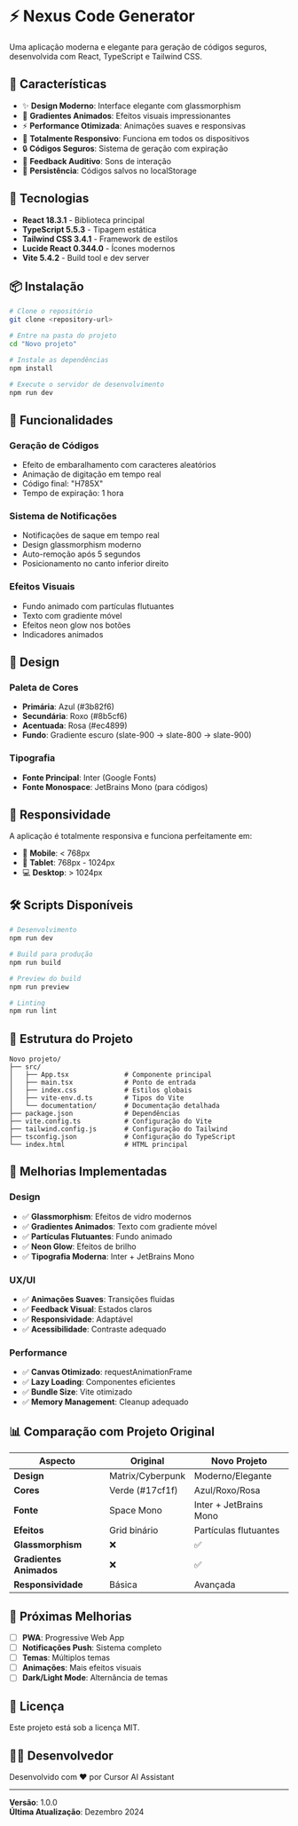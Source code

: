 # ⚡ Nexus Code Generator

Uma aplicação moderna e elegante para geração de códigos seguros, desenvolvida com React, TypeScript e Tailwind CSS.

## 🎨 Características

- ✨ **Design Moderno**: Interface elegante com glassmorphism
- 🌈 **Gradientes Animados**: Efeitos visuais impressionantes
- ⚡ **Performance Otimizada**: Animações suaves e responsivas
- 📱 **Totalmente Responsivo**: Funciona em todos os dispositivos
- 🔒 **Códigos Seguros**: Sistema de geração com expiração
- 🎵 **Feedback Auditivo**: Sons de interação
- 💾 **Persistência**: Códigos salvos no localStorage

## 🚀 Tecnologias

- **React 18.3.1** - Biblioteca principal
- **TypeScript 5.5.3** - Tipagem estática
- **Tailwind CSS 3.4.1** - Framework de estilos
- **Lucide React 0.344.0** - Ícones modernos
- **Vite 5.4.2** - Build tool e dev server

## 📦 Instalação

```bash
# Clone o repositório
git clone <repository-url>

# Entre na pasta do projeto
cd "Novo projeto"

# Instale as dependências
npm install

# Execute o servidor de desenvolvimento
npm run dev
```

## 🎯 Funcionalidades

### Geração de Códigos
- Efeito de embaralhamento com caracteres aleatórios
- Animação de digitação em tempo real
- Código final: "H785X"
- Tempo de expiração: 1 hora

### Sistema de Notificações
- Notificações de saque em tempo real
- Design glassmorphism moderno
- Auto-remoção após 5 segundos
- Posicionamento no canto inferior direito

### Efeitos Visuais
- Fundo animado com partículas flutuantes
- Texto com gradiente móvel
- Efeitos neon glow nos botões
- Indicadores animados

## 🎨 Design

### Paleta de Cores
- **Primária**: Azul (#3b82f6)
- **Secundária**: Roxo (#8b5cf6)
- **Acentuada**: Rosa (#ec4899)
- **Fundo**: Gradiente escuro (slate-900 → slate-800 → slate-900)

### Tipografia
- **Fonte Principal**: Inter (Google Fonts)
- **Fonte Monospace**: JetBrains Mono (para códigos)

## 📱 Responsividade

A aplicação é totalmente responsiva e funciona perfeitamente em:
- 📱 **Mobile**: < 768px
- 📱 **Tablet**: 768px - 1024px
- 💻 **Desktop**: > 1024px

## 🛠️ Scripts Disponíveis

```bash
# Desenvolvimento
npm run dev

# Build para produção
npm run build

# Preview do build
npm run preview

# Linting
npm run lint
```

## 📁 Estrutura do Projeto

```
Novo projeto/
├── src/
│   ├── App.tsx              # Componente principal
│   ├── main.tsx             # Ponto de entrada
│   ├── index.css            # Estilos globais
│   ├── vite-env.d.ts        # Tipos do Vite
│   └── documentation/       # Documentação detalhada
├── package.json             # Dependências
├── vite.config.ts           # Configuração do Vite
├── tailwind.config.js       # Configuração do Tailwind
├── tsconfig.json            # Configuração do TypeScript
└── index.html               # HTML principal
```

## 🎯 Melhorias Implementadas

### Design
- ✅ **Glassmorphism**: Efeitos de vidro modernos
- ✅ **Gradientes Animados**: Texto com gradiente móvel
- ✅ **Partículas Flutuantes**: Fundo animado
- ✅ **Neon Glow**: Efeitos de brilho
- ✅ **Tipografia Moderna**: Inter + JetBrains Mono

### UX/UI
- ✅ **Animações Suaves**: Transições fluidas
- ✅ **Feedback Visual**: Estados claros
- ✅ **Responsividade**: Adaptável
- ✅ **Acessibilidade**: Contraste adequado

### Performance
- ✅ **Canvas Otimizado**: requestAnimationFrame
- ✅ **Lazy Loading**: Componentes eficientes
- ✅ **Bundle Size**: Vite otimizado
- ✅ **Memory Management**: Cleanup adequado

## 📊 Comparação com Projeto Original

| Aspecto | Original | Novo Projeto |
|---------|----------|--------------|
| **Design** | Matrix/Cyberpunk | Moderno/Elegante |
| **Cores** | Verde (#17cf1f) | Azul/Roxo/Rosa |
| **Fonte** | Space Mono | Inter + JetBrains Mono |
| **Efeitos** | Grid binário | Partículas flutuantes |
| **Glassmorphism** | ❌ | ✅ |
| **Gradientes Animados** | ❌ | ✅ |
| **Responsividade** | Básica | Avançada |

## 🔮 Próximas Melhorias

- [ ] **PWA**: Progressive Web App
- [ ] **Notificações Push**: Sistema completo
- [ ] **Temas**: Múltiplos temas
- [ ] **Animações**: Mais efeitos visuais
- [ ] **Dark/Light Mode**: Alternância de temas

## 📄 Licença

Este projeto está sob a licença MIT.

## 👨‍💻 Desenvolvedor

Desenvolvido com ❤️ por Cursor AI Assistant

---

**Versão**: 1.0.0  
**Última Atualização**: Dezembro 2024 